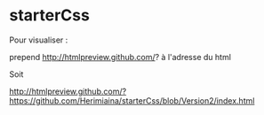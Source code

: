 # starterCss

Pour visualiser :

prepend   http://htmlpreview.github.com/? à l'adresse du html

Soit 

  http://htmlpreview.github.com/?https://github.com/Herimiaina/starterCss/blob/Version2/index.html
